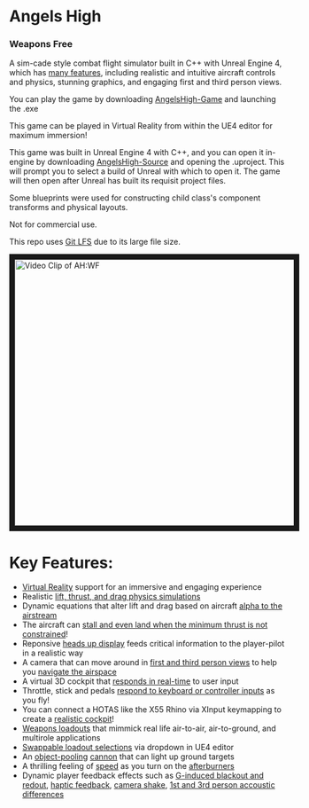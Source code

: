 # Angels High
### Weapons Free
A sim-cade style combat flight simulator built in C++ with Unreal Engine 4, which has <a href="#Features">many features</a>, including realistic and intuitive aircraft controls and physics, stunning graphics, and engaging first and third person views.

You can play the game by downloading [AngelsHigh-Game](https://github.com/flyscript/Angels-High/blob/master/AngelsHigh-Game) and launching the .exe

This game can be played in Virtual Reality from within the UE4 editor for maximum immersion!

This game was built in Unreal Engine 4 with C++, and you can open it in-engine by downloading [AngelsHigh-Source](https://github.com/flyscript/Angels-High/blob/master/AngelsHigh-Source/) and opening the .uproject. This will prompt you to select a build of Unreal with which to open it. The game will then open after Unreal has built its requisit project files.

Some blueprints were used for constructing child class's component transforms and physical layouts.

Not for commercial use.

This repo uses [Git LFS](https://git-lfs.github.com/) due to its large file size.

<a href="http://www.youtube.com/watch?feature=player_embedded&v=HRU1hxCyKoM" target="_blank"><img src="https://static.wixstatic.com/media/3978e6_7d71e5528a2442c49250ffc6764d093cf003.jpg" alt="Video Clip of AH:WF" width="853" height="480" border="10" /></a>

<h1 id="Features">Key Features:</h1>

* [Virtual Reality](https://twitter.com/FlyScript/status/1141880057603993600) support for an immersive and engaging experience
* Realistic [lift, thrust, and drag physics simulations](https://github.com/flyscript/Angels-High/blob/master/AngelsHigh-Source/Source/AngelsHighWF/Private/AircraftBase.cpp#L114)
* Dynamic equations that alter lift and drag based on aircraft [alpha to the airstream](https://github.com/flyscript/Angels-High/blob/master/AngelsHigh-Source/Source/AngelsHighWF/Public/AircraftModel.h#L44)
* The aircraft can [stall and even land when the minimum thrust is not constrained](https://github.com/flyscript/Angels-High/blob/master/AngelsHigh-Source/Source/AngelsHighWF/Private/AircraftBase.cpp#L181)!
* Reponsive [heads up display](https://www.youtube.com/watch?v=HRU1hxCyKoM) feeds critical information to the player-pilot in a realistic way
* A camera that can move around in [first and third person views](https://github.com/flyscript/Angels-High/blob/master/AngelsHigh-Source/Source/AngelsHighWF/Private/PlayerAircraft.cpp#L141) to help you [navigate the airspace](https://twitter.com/FlyScript/status/1144583329326538752)
* A virtual 3D cockpit that [responds in real-time](https://twitter.com/FlyScript/status/1143972143291674625) to user input
* Throttle, stick and pedals [respond to keyboard or controller inputs](https://github.com/flyscript/Angels-High/blob/master/AngelsHigh-Source/Source/AngelsHighWF/Private/PlayerAircraft.cpp#L122) as you fly!
* You can connect a HOTAS like the X55 Rhino via XInput keymapping to create a [realistic cockpit](https://twitter.com/FlyScript/status/1141881970122788864)!
* [Weapons loadouts](https://github.com/flyscript/Angels-High/blob/master/AngelsHigh-Source/Source/AngelsHighWF/Private/AircraftBase.cpp#L291) that mimmick real life air-to-air, air-to-ground, and multirole applications
* [Swappable loadout selections](https://github.com/flyscript/Angels-High/blob/master/AngelsHigh-Source/Source/AngelsHighWF/Public/AircraftBase.h#L56) via dropdown in UE4 editor
* An [object-pooling](https://github.com/flyscript/Angels-High/blob/master/AngelsHigh-Source/Source/AngelsHighWF/Private/PlayerAircraft.cpp#L230) [cannon](https://github.com/flyscript/Angels-High/blob/master/AngelsHigh-Source/Source/AngelsHighWF/Private/PlayerAircraft.cpp#L189) that can light up ground targets
* A thrilling feeling of [speed](https://github.com/flyscript/Angels-High/blob/master/AngelsHigh-Source/Source/AngelsHighWF/Private/AircraftBase.cpp#L176) as you turn on the [afterburners](https://twitter.com/FlyScript/status/1157043515366543362)
* Dynamic player feedback effects such as [G-induced blackout and redout](https://github.com/flyscript/Angels-High/blob/master/AngelsHigh-Source/Source/AngelsHighWF/Private/AircraftBase.cpp#L259), [haptic feedback](), [camera shake](https://github.com/flyscript/Angels-High/blob/master/AngelsHigh-Source/Source/AngelsHighWF/Private/PlayerAircraft.cpp#L139), [1st and 3rd person accoustic differences](https://github.com/flyscript/Angels-High/blob/master/AngelsHigh-Source/Source/AngelsHighWF/Private/PlayerAircraft.cpp#L381)
